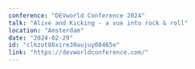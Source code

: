 ```yaml
---
conference: "DEVworld Conference 2024"
talk: "Alive and Kicking - a vue into rock & roll"
location: "Amsterdam"
date: "2024-02-29"
id: "clkzot86xire30aujuy08465e"
link: "https://devworldconference.com/"
---
```


